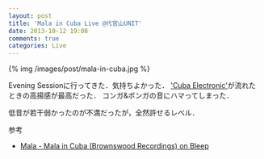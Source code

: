 ```yaml
---
layout: post
title: 'Mala in Cuba Live @代官山UNIT'
date: 2013-10-12 19:08
comments: true
categories: Live
---
```


{% img /images/post/mala-in-cuba.jpg %}

Evening Sessionに行ってきた．気持ちよかった．
['Cuba Electronic'](http://www.youtube.com/watch?v=-vDiPQtkVI8)が流れたときの高揚感が最高だった．
コンガ&ボンガの音にハマってしまった．

低音が若干弱かったのが不満だったが，全然許せるレベル．

参考

- [Mala - Mala in Cuba (Brownswood Recordings) on Bleep](https://bleep.com/release/38185-mala-mala-in-cuba)

